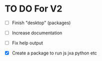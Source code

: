 # TO DO For V2

- [ ] Finish "desktop" (packages)
- [ ] Increase documentation
- [ ] Fix help output

- [x] Create a package to run js jxa python etc
